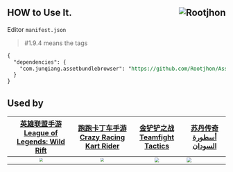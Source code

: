 ## HOW to Use It. <img align="right" src="https://profile-counter.glitch.me/Rootjhon/count.svg" alt="Rootjhon" />

Editor `manifest.json`

>  #1.9.4 means the tags

```reStructuredText
{
  "dependencies": {
    "com.junqiang.assetbundlebrowser": "https://github.com/Rootjhon/AssetBundles-Browser.git#1.9.4",
  }
}
```



## Used by

| [英雄联盟手游<br>League of Legends: Wild Rift](https://lolm.qq.com/main.html) | [跑跑卡丁车手游<br>Crazy Racing Kart Rider](https://wepop.qq.com/main.shtml) | [金铲铲之战<br>Teamfight Tactics](https://jcc.qq.com/#/index) | [苏丹传奇<br>أسطورة السودان](https://play.google.com/store/apps/details?id=com.onemt.wolves.sos&hl=zh&gl=US) |
| :----------------------------------------------------------: | :----------------------------------------------------------: | :----------------------------------------------------------: | ------------------------------------------------------------ |
| <img src="https://fastly.jsdelivr.net/gh/Rootjhon/img_note@empty/1661328806781app_icon.png" style="zoom: 50%;" /> | <img src="https://fastly.jsdelivr.net/gh/Rootjhon/img_note@empty/1661329541784app_icon.png" style="zoom:50%;" /> | <img src="https://fastly.jsdelivr.net/gh/Rootjhon/img_note@empty/1661329803787ic_launcher.png" style="zoom: 67%;" /> | <img src="https://fastly.jsdelivr.net/gh/Rootjhon/img_note@empty/16697072510041669707250080.png" style="zoom: 67%;" /> |

